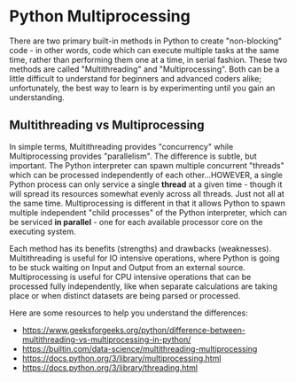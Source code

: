 # Python Multiprocessing

There are two primary built-in methods in Python to create "non-blocking" code - in other words, code which can execute multiple tasks at the same time, rather than performing them one at a time, in serial fashion.  These two methods are called "Multithreading" and "Multiprocessing".  Both can be a little difficult to understand for beginners and advanced coders alike; unfortunately, the best way to learn is by experimenting until you gain an understanding.

## Multithreading vs Multiprocessing

In simple terms, Multithreading provides "concurrency" while Multiprocessing provides "parallelism".  The difference is subtle, but important.  The Python interpreter can spawn multiple concurrent "threads" which can be processed independently of each other...HOWEVER, a single Python process can only service a single **thread** at a given time - though it will spread its resources somewhat evenly across all threads.  Just not all at the same time.  Multiprocessing is different in that it allows Python to spawn multiple independent "child processes" of the Python interpreter, which can be serviced **in parallel** - one for each available processor core on the executing system.

Each method has its benefits (strengths) and drawbacks (weaknesses).  Multithreading is useful for IO intensive operations, where Python is going to be stuck waiting on Input and Output from an external source.  Multiprocessing is useful for CPU intensive operations that can be processed fully independently, like when separate calculations are taking place or when distinct datasets are being parsed or processed.

Here are some resources to help you understand the differences:

- https://www.geeksforgeeks.org/python/difference-between-multithreading-vs-multiprocessing-in-python/
- https://builtin.com/data-science/multithreading-multiprocessing
- https://docs.python.org/3/library/multiprocessing.html
- https://docs.python.org/3/library/threading.html
